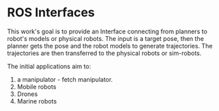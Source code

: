 # ROS Interfaces
This work's goal is to provide an Interface connecting from planners to robot's models or physical robots.
The input is a target pose, then the planner gets the pose and the robot models to generate trajectories.
The trajectories are then transferred to the physical robots or sim-robots.

The initial applications aim to:
1. a manipulator - fetch manipulator.
2. Mobile robots
3. Drones
4. Marine robots


